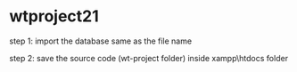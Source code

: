 # wtproject21

step 1: import the database same as the file name

step 2: save the source code (wt-project folder) inside xampp\htdocs folder

